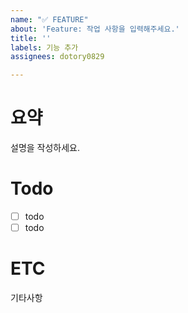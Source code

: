 ```yaml
---
name: "✅ FEATURE"
about: 'Feature: 작업 사항을 입력해주세요.'
title: ''
labels: 기능 추가
assignees: dotory0829

---
```


# 요약
설명을 작성하세요.

# Todo
- [ ] todo
- [ ] todo

# ETC
기타사항
